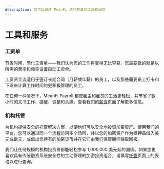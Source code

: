 ```yaml
---
description: 您可以通过 MeanFi 访问的其他工具和服务
---
```


# 工具和服务

### 工资单

节省时间，简化工资单——我们认为您的工作将变得无比容易。您需要做的就是以所需的费率和频率设置自动工资单。

工资资金流适用于签订长期合同（月薪或年薪）的员工，以及那些需要员工打卡和下班来计算工作时间的更积极管理的员工。

在任何一种情况下，MeanFi Payroll 都使雇主和雇员的生活更轻松，并节省了数小时的文书工作、提醒、调整和头痛。查看我们的[薪资](https://app.meanfi.com/payroll)页面了解更多信息。

### 机构托管

为机构提供安全的托管解决方案，以便他们可以安全地投资加密资产。使用我们的平台，您可以通过同一个流程访问多个场所，并以您的加密资产作为抵押品借入美元或欧元，或借出您持有的加密货币并在它们由我们保管期间赚取回报。

我们让任何规模的机构投资者都能轻松参与 1,000,000 美元起的国债。如果您更喜欢具有传统融资系统安全性的主动管理的加密投资组合，请填写[托管](https://app.meanfi.com/custody)页面上的表格以进行查询。
